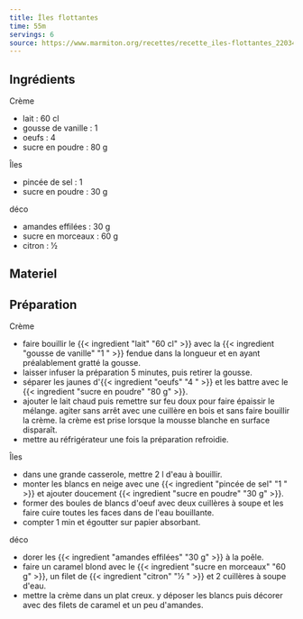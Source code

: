 ```yaml
---
title: Îles flottantes
time: 55m
servings: 6
source: https://www.marmiton.org/recettes/recette_iles-flottantes_22034.aspx
---
```


## Ingrédients


Crème
* lait : 60 cl
* gousse de vanille : 1 
* oeufs : 4 
* sucre en poudre : 80 g

Îles
* pincée de sel : 1 
* sucre en poudre : 30 g

déco
* amandes effilées : 30 g
* sucre en morceaux : 60 g
* citron : 1⁄2 


## Materiel



## Préparation


Crème
* faire bouillir le {{< ingredient "lait" "60 cl" >}} avec la {{< ingredient "gousse de vanille" "1 " >}} fendue dans la longueur et en ayant préalablement gratté la gousse.
* laisser infuser la préparation 5 minutes, puis retirer la gousse.
* séparer les jaunes d'{{< ingredient "oeufs" "4 " >}} et les battre avec le {{< ingredient "sucre en poudre" "80 g" >}}.
* ajouter le lait chaud puis remettre sur feu doux pour faire épaissir le mélange. agiter sans arrêt avec une cuillère en bois et sans faire bouillir la crème. la crème est prise lorsque la mousse blanche en surface disparaît.
* mettre au réfrigérateur une fois la préparation refroidie.

Îles
* dans une grande casserole, mettre 2 l d'eau à bouillir.
* monter les blancs en neige avec une {{< ingredient "pincée de sel" "1 " >}} et ajouter doucement {{< ingredient "sucre en poudre" "30 g" >}}.
* former des boules de blancs d'oeuf avec deux cuillères à soupe et les faire cuire toutes les faces dans de l'eau bouillante.
* compter 1 min et égoutter sur papier absorbant.

déco
* dorer les {{< ingredient "amandes effilées" "30 g" >}} à la poêle.
* faire un caramel blond avec le {{< ingredient "sucre en morceaux" "60 g" >}}, un filet de {{< ingredient "citron" "1⁄2 " >}} et 2 cuillères à soupe d'eau.
* mettre la crème dans un plat creux. y déposer les blancs puis décorer avec des filets de caramel et un peu d'amandes.


